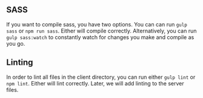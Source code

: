 ## SASS

If you want to compile sass, you have two options. You can can run `gulp sass` or `npm run sass`. Either will compile correctly. Alternatively, you can run `gulp sass:watch` to constantly watch for changes you make and compile as you go.

## Linting

In order to lint all files in the client directory, you can run either `gulp lint` or `npm lint`. Either will lint correctly. Later, we will add linting to the server files.
